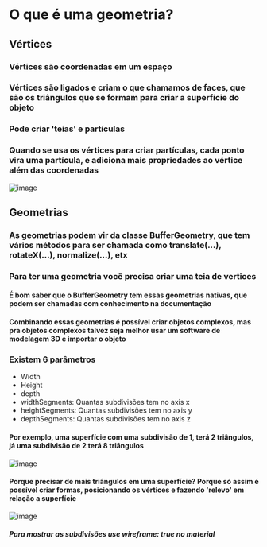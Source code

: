 
# O que é uma geometria?

## Vértices
### Vértices são coordenadas em um espaço
### Vértices são ligados e criam o que chamamos de faces, que são os triângulos que se formam para criar a superfície do objeto
### Pode criar 'teias' e partículas
### Quando se usa os vértices para criar partículas, cada ponto vira uma partícula, e adiciona mais propriedades ao vértice além das coordenadas
![image](https://user-images.githubusercontent.com/59730229/148063768-9ab30903-0cca-4c36-af46-37099cb94a66.png)


## Geometrias

### As geometrias podem vir da classe **BufferGeometry**, que tem vários métodos para ser chamada como **translate(...)**, rotateX(...), normalize(...), etx
### Para ter uma geometria você precisa criar uma teia de vertices
#### É bom saber que o BufferGeometry tem essas geometrias nativas, que podem ser chamadas com conhecimento na documentação
#### Combinando essas geometrias é possível criar objetos complexos, mas pra objetos complexos talvez seja melhor usar um software de modelagem 3D e importar o objeto

### Existem 6 parâmetros
* Width
* Height
* depth
* widthSegments: Quantas subdivisões tem no axis x
* heightSegments: Quantas subdivisões tem no axis y
* depthSegments: Quantas subdivisões tem no axis z

#### Por exemplo, uma superfície com uma subdivisão de 1, terá 2 triângulos, já uma subdivisão de 2 terá 8 triângulos
![image](https://user-images.githubusercontent.com/59730229/148067137-31d259be-d687-4178-8276-b6382d8b5937.png)
#### Porque precisar de mais triângulos em uma superfície? Porque só assim é possível criar formas, posicionando os vértices e fazendo 'relevo' em relação a superfície
![image](https://user-images.githubusercontent.com/59730229/148067494-d2a9007b-66db-4aae-8c0d-85d56de9c08c.png)

##### Para mostrar as subdivisões use **wireframe: true** no **material**
